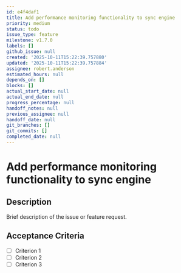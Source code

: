 ```yaml
---
id: e4f4daf1
title: Add performance monitoring functionality to sync engine
priority: medium
status: todo
issue_type: feature
milestone: v1.7.0
labels: []
github_issue: null
created: '2025-10-11T15:22:39.757880'
updated: '2025-10-11T15:22:39.757884'
assignee: robert.anderson
estimated_hours: null
depends_on: []
blocks: []
actual_start_date: null
actual_end_date: null
progress_percentage: null
handoff_notes: null
previous_assignee: null
handoff_date: null
git_branches: []
git_commits: []
completed_date: null
---
```


# Add performance monitoring functionality to sync engine

## Description

Brief description of the issue or feature request.

## Acceptance Criteria

- [ ] Criterion 1
- [ ] Criterion 2
- [ ] Criterion 3